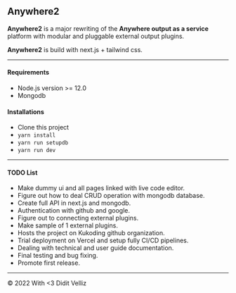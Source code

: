 ## Anywhere2

**Anywhere2** is a major rewriting of the **Anywhere output as a service** platform with modular and pluggable external output plugins.

**Anywhere2** is build with next.js + tailwind css.

---

#### Requirements

- Node.js version >= 12.0
- Mongodb

#### Installations

- Clone this project
- `yarn install`
- `yarn run setupdb`
- `yarn run dev`

---

#### TODO List

- Make dummy ui and all pages linked with live code editor. 
- Figure out how to deal CRUD operation with mongodb database.
- Create full API in next.js and mongodb.
- Authentication with github and google.
- Figure out to connecting external plugins.
- Make sample of 1 external plugins.
- Hosts the project on Kukoding github organization.
- Trial deployment on Vercel and setup fully CI/CD pipelines.
- Dealing with technical and user guide documentation.
- Final testing and bug fixing.
- Promote first release.

---

&copy; 2022 With <3 Didit Velliz
